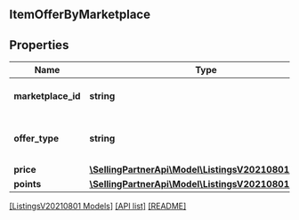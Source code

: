 ## ItemOfferByMarketplace

## Properties

Name | Type | Description | Notes
------------ | ------------- | ------------- | -------------
**marketplace_id** | **string** | Amazon marketplace identifier. |
**offer_type** | **string** | Type of offer for the listings item. |
**price** | [**\SellingPartnerApi\Model\ListingsV20210801\Money**](Money.md) |  |
**points** | [**\SellingPartnerApi\Model\ListingsV20210801\Points**](Points.md) |  | [optional]

[[ListingsV20210801 Models]](../) [[API list]](../../Api) [[README]](../../../README.md)
